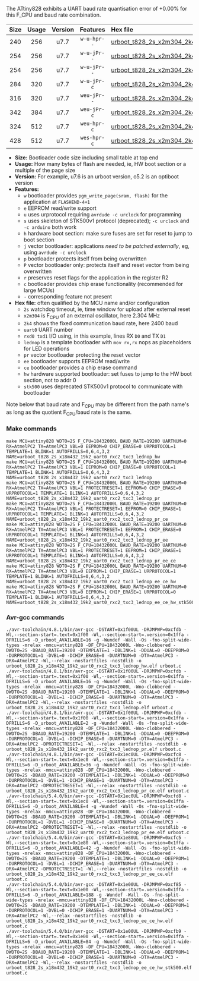 The ATtiny828 exhibits a UART baud rate quantisation error of +0.00% for this F_CPU and baud rate combination.

|Size|Usage|Version|Features|Hex file|
|:-:|:-:|:-:|:-:|:--|
|240|256|u7.7|`w-u-hpr--`|[urboot_t828_2s_x2m304_2k4_uart0_rxc2_txc3_lednop_hw.hex](https://raw.githubusercontent.com/stefanrueger/urboot.hex/main/u7.7/mcus/attiny828/watchdog_2_s/external_oscillator_x/%2B2m304000_hz/%2B%2B%2B2k4_baud/uart0_rxc2_txc3/lednop/urboot_t828_2s_x2m304_2k4_uart0_rxc2_txc3_lednop_hw.hex)|
|254|256|u7.7|`w-u-jPr--`|[urboot_t828_2s_x2m304_2k4_uart0_rxc2_txc3_lednop.hex](https://raw.githubusercontent.com/stefanrueger/urboot.hex/main/u7.7/mcus/attiny828/watchdog_2_s/external_oscillator_x/%2B2m304000_hz/%2B%2B%2B2k4_baud/uart0_rxc2_txc3/lednop/urboot_t828_2s_x2m304_2k4_uart0_rxc2_txc3_lednop.hex)|
|254|256|u7.7|`w-u-jPr--`|[urboot_t828_2s_x2m304_2k4_uart0_rxc2_txc3_lednop_pr.hex](https://raw.githubusercontent.com/stefanrueger/urboot.hex/main/u7.7/mcus/attiny828/watchdog_2_s/external_oscillator_x/%2B2m304000_hz/%2B%2B%2B2k4_baud/uart0_rxc2_txc3/lednop/urboot_t828_2s_x2m304_2k4_uart0_rxc2_txc3_lednop_pr.hex)|
|284|320|u7.7|`w-u-jPr-c`|[urboot_t828_2s_x2m304_2k4_uart0_rxc2_txc3_lednop_pr_ce.hex](https://raw.githubusercontent.com/stefanrueger/urboot.hex/main/u7.7/mcus/attiny828/watchdog_2_s/external_oscillator_x/%2B2m304000_hz/%2B%2B%2B2k4_baud/uart0_rxc2_txc3/lednop/urboot_t828_2s_x2m304_2k4_uart0_rxc2_txc3_lednop_pr_ce.hex)|
|316|320|u7.7|`weu-jPr--`|[urboot_t828_2s_x2m304_2k4_uart0_rxc2_txc3_lednop_pr_ee.hex](https://raw.githubusercontent.com/stefanrueger/urboot.hex/main/u7.7/mcus/attiny828/watchdog_2_s/external_oscillator_x/%2B2m304000_hz/%2B%2B%2B2k4_baud/uart0_rxc2_txc3/lednop/urboot_t828_2s_x2m304_2k4_uart0_rxc2_txc3_lednop_pr_ee.hex)|
|342|384|u7.7|`weu-jPr-c`|[urboot_t828_2s_x2m304_2k4_uart0_rxc2_txc3_lednop_pr_ee_ce.hex](https://raw.githubusercontent.com/stefanrueger/urboot.hex/main/u7.7/mcus/attiny828/watchdog_2_s/external_oscillator_x/%2B2m304000_hz/%2B%2B%2B2k4_baud/uart0_rxc2_txc3/lednop/urboot_t828_2s_x2m304_2k4_uart0_rxc2_txc3_lednop_pr_ee_ce.hex)|
|324|512|u7.7|`weu-hpr-c`|[urboot_t828_2s_x2m304_2k4_uart0_rxc2_txc3_lednop_ee_ce_hw.hex](https://raw.githubusercontent.com/stefanrueger/urboot.hex/main/u7.7/mcus/attiny828/watchdog_2_s/external_oscillator_x/%2B2m304000_hz/%2B%2B%2B2k4_baud/uart0_rxc2_txc3/lednop/urboot_t828_2s_x2m304_2k4_uart0_rxc2_txc3_lednop_ee_ce_hw.hex)|
|428|512|u7.7|`wes-hpr-c`|[urboot_t828_2s_x2m304_2k4_uart0_rxc2_txc3_lednop_ee_ce_hw_stk500.hex](https://raw.githubusercontent.com/stefanrueger/urboot.hex/main/u7.7/mcus/attiny828/watchdog_2_s/external_oscillator_x/%2B2m304000_hz/%2B%2B%2B2k4_baud/uart0_rxc2_txc3/lednop/urboot_t828_2s_x2m304_2k4_uart0_rxc2_txc3_lednop_ee_ce_hw_stk500.hex)|

- **Size:** Bootloader code size including small table at top end
- **Usage:** How many bytes of flash are needed, ie, HW boot section or a multiple of the page size
- **Version:** For example, u7.6 is an urboot version, o5.2 is an optiboot version
- **Features:**
  + `w` bootloader provides `pgm_write_page(sram, flash)` for the application at `FLASHEND-4+1`
  + `e` EEPROM read/write support
  + `u` uses urprotocol requiring `avrdude -c urclock` for programming
  + `s` uses skeleton of STK500v1 protocol (deprecated); `-c urclock` and `-c arduino` both work
  + `h` hardware boot section: make sure fuses are set for reset to jump to boot section
  + `j` vector bootloader: applications *need to be patched externally*, eg, using `avrdude -c urclock`
  + `p` bootloader protects itself from being overwritten
  + `P` vector bootloader only: protects itself and reset vector from being overwritten
  + `r` preserves reset flags for the application in the register R2
  + `c` bootloader provides chip erase functionality (recommended for large MCUs)
  + `-` corresponding feature not present
- **Hex file:** often qualified by the MCU name and/or configuration
  + `2s` watchdog timeout, ie, time window for upload after external reset
  + `x2m304` is F<sub>CPU</sub> of an external oscillator, here 2.304 MHz
  + `2k4` shows the fixed communication baud rate, here 2400 baud
  + `uart0` UART number
  + `rxd0 txd1` I/O using, in this example, lines RX `D0` and TX `D1`
  + `lednop` is a template bootloader with `mov rx,rx` nops as placeholders for LED operations
  + `pr` vector bootloader protecting the reset vector
  + `ee` bootloader supports EEPROM read/write
  + `ce` bootloader provides a chip erase command
  + `hw` hardware supported bootloader: set fuses to jump to the HW boot section, not to addr 0
  + `stk500` uses deprecated STK500v1 protocol to communicate with bootloader


Note below that baud rate and F<sub>CPU</sub> may be different from the path name's as long as the quotient F<sub>CPU</sub>/baud rate is the same.

### Make commands
```
make MCU=attiny828 WDTO=2S F_CPU=18432000L BAUD_RATE=19200 UARTNUM=0 RX=AtmelPC2 TX=AtmelPC3 VBL=0 EEPROM=0 CHIP_ERASE=0 URPROTOCOL=1 TEMPLATE=1 BLINK=1 AUTOFRILLS=0,6,4,3,2 NAME=urboot_t828_2s_x18m432_19k2_uart0_rxc2_txc3_lednop_hw
make MCU=attiny828 WDTO=2S F_CPU=18432000L BAUD_RATE=19200 UARTNUM=0 RX=AtmelPC2 TX=AtmelPC3 VBL=1 EEPROM=0 CHIP_ERASE=0 URPROTOCOL=1 TEMPLATE=1 BLINK=1 AUTOFRILLS=0,6,4,3,2 NAME=urboot_t828_2s_x18m432_19k2_uart0_rxc2_txc3_lednop
make MCU=attiny828 WDTO=2S F_CPU=18432000L BAUD_RATE=19200 UARTNUM=0 RX=AtmelPC2 TX=AtmelPC3 VBL=1 PROTECTRESET=1 EEPROM=0 CHIP_ERASE=0 URPROTOCOL=1 TEMPLATE=1 BLINK=1 AUTOFRILLS=0,6,4,3,2 NAME=urboot_t828_2s_x18m432_19k2_uart0_rxc2_txc3_lednop_pr
make MCU=attiny828 WDTO=2S F_CPU=18432000L BAUD_RATE=19200 UARTNUM=0 RX=AtmelPC2 TX=AtmelPC3 VBL=1 PROTECTRESET=1 EEPROM=0 CHIP_ERASE=1 URPROTOCOL=1 TEMPLATE=1 BLINK=1 AUTOFRILLS=0,6,4,3,2 NAME=urboot_t828_2s_x18m432_19k2_uart0_rxc2_txc3_lednop_pr_ce
make MCU=attiny828 WDTO=2S F_CPU=18432000L BAUD_RATE=19200 UARTNUM=0 RX=AtmelPC2 TX=AtmelPC3 VBL=1 PROTECTRESET=1 EEPROM=1 CHIP_ERASE=0 URPROTOCOL=1 TEMPLATE=1 BLINK=1 AUTOFRILLS=0,6,4,3,2 NAME=urboot_t828_2s_x18m432_19k2_uart0_rxc2_txc3_lednop_pr_ee
make MCU=attiny828 WDTO=2S F_CPU=18432000L BAUD_RATE=19200 UARTNUM=0 RX=AtmelPC2 TX=AtmelPC3 VBL=1 PROTECTRESET=1 EEPROM=1 CHIP_ERASE=1 URPROTOCOL=1 TEMPLATE=1 BLINK=1 AUTOFRILLS=0,6,4,3,2 NAME=urboot_t828_2s_x18m432_19k2_uart0_rxc2_txc3_lednop_pr_ee_ce
make MCU=attiny828 WDTO=2S F_CPU=18432000L BAUD_RATE=19200 UARTNUM=0 RX=AtmelPC2 TX=AtmelPC3 VBL=0 EEPROM=1 CHIP_ERASE=1 URPROTOCOL=1 TEMPLATE=1 BLINK=1 AUTOFRILLS=0,6,4,3,2 NAME=urboot_t828_2s_x18m432_19k2_uart0_rxc2_txc3_lednop_ee_ce_hw
make MCU=attiny828 WDTO=2S F_CPU=18432000L BAUD_RATE=19200 UARTNUM=0 RX=AtmelPC2 TX=AtmelPC3 VBL=0 EEPROM=1 CHIP_ERASE=1 URPROTOCOL=0 TEMPLATE=1 BLINK=1 AUTOFRILLS=0,6,4,3,2 NAME=urboot_t828_2s_x18m432_19k2_uart0_rxc2_txc3_lednop_ee_ce_hw_stk500
```

### Avr-gcc commands
```
./avr-toolchain/4.8.1/bin/avr-gcc -DSTART=0x1f00UL -DRJMPWP=0xcfdb -Wl,--section-start=.text=0x1f00 -Wl,--section-start=.version=0x1ffa -DFRILLS=6 -D_urboot_AVAILABLE=16 -g -Wundef -Wall -Os -fno-split-wide-types -mrelax -mmcu=attiny828 -DF_CPU=18432000L -Wno-clobbered -DWDTO=2S -DBAUD_RATE=19200 -DTEMPLATE=1 -DBLINK=1 -DDUAL=0 -DEEPROM=0 -DURPROTOCOL=1 -DVBL=0 -DCHIP_ERASE=0 -DUARTNUM=0 -DTX=AtmelPC3 -DRX=AtmelPC2 -Wl,--relax -nostartfiles -nostdlib -o urboot_t828_2s_x18m432_19k2_uart0_rxc2_txc3_lednop_hw.elf urboot.c
./avr-toolchain/4.8.1/bin/avr-gcc -DSTART=0x1f00UL -DRJMPWP=0xcfdb -Wl,--section-start=.text=0x1f00 -Wl,--section-start=.version=0x1ffa -DFRILLS=6 -D_urboot_AVAILABLE=16 -g -Wundef -Wall -Os -fno-split-wide-types -mrelax -mmcu=attiny828 -DF_CPU=18432000L -Wno-clobbered -DWDTO=2S -DBAUD_RATE=19200 -DTEMPLATE=1 -DBLINK=1 -DDUAL=0 -DEEPROM=0 -DURPROTOCOL=1 -DVBL=1 -DCHIP_ERASE=0 -DUARTNUM=0 -DTX=AtmelPC3 -DRX=AtmelPC2 -Wl,--relax -nostartfiles -nostdlib -o urboot_t828_2s_x18m432_19k2_uart0_rxc2_txc3_lednop.elf urboot.c
./avr-toolchain/4.8.1/bin/avr-gcc -DSTART=0x1f00UL -DRJMPWP=0xcfdb -Wl,--section-start=.text=0x1f00 -Wl,--section-start=.version=0x1ffa -DFRILLS=6 -D_urboot_AVAILABLE=2 -g -Wundef -Wall -Os -fno-split-wide-types -mrelax -mmcu=attiny828 -DF_CPU=18432000L -Wno-clobbered -DWDTO=2S -DBAUD_RATE=19200 -DTEMPLATE=1 -DBLINK=1 -DDUAL=0 -DEEPROM=0 -DURPROTOCOL=1 -DVBL=1 -DCHIP_ERASE=0 -DUARTNUM=0 -DTX=AtmelPC3 -DRX=AtmelPC2 -DPROTECTRESET=1 -Wl,--relax -nostartfiles -nostdlib -o urboot_t828_2s_x18m432_19k2_uart0_rxc2_txc3_lednop_pr.elf urboot.c
./avr-toolchain/4.8.1/bin/avr-gcc -DSTART=0x1ec0UL -DRJMPWP=0xcfc8 -Wl,--section-start=.text=0x1ec0 -Wl,--section-start=.version=0x1ffa -DFRILLS=6 -D_urboot_AVAILABLE=36 -g -Wundef -Wall -Os -fno-split-wide-types -mrelax -mmcu=attiny828 -DF_CPU=18432000L -Wno-clobbered -DWDTO=2S -DBAUD_RATE=19200 -DTEMPLATE=1 -DBLINK=1 -DDUAL=0 -DEEPROM=0 -DURPROTOCOL=1 -DVBL=1 -DCHIP_ERASE=1 -DUARTNUM=0 -DTX=AtmelPC3 -DRX=AtmelPC2 -DPROTECTRESET=1 -Wl,--relax -nostartfiles -nostdlib -o urboot_t828_2s_x18m432_19k2_uart0_rxc2_txc3_lednop_pr_ce.elf urboot.c
./avr-toolchain/5.4.0/bin/avr-gcc -DSTART=0x1ec0UL -DRJMPWP=0xcfd8 -Wl,--section-start=.text=0x1ec0 -Wl,--section-start=.version=0x1ffa -DFRILLS=6 -D_urboot_AVAILABLE=4 -g -Wundef -Wall -Os -fno-split-wide-types -mrelax -mmcu=attiny828 -DF_CPU=18432000L -Wno-clobbered -DWDTO=2S -DBAUD_RATE=19200 -DTEMPLATE=1 -DBLINK=1 -DDUAL=0 -DEEPROM=1 -DURPROTOCOL=1 -DVBL=1 -DCHIP_ERASE=0 -DUARTNUM=0 -DTX=AtmelPC3 -DRX=AtmelPC2 -DPROTECTRESET=1 -Wl,--relax -nostartfiles -nostdlib -o urboot_t828_2s_x18m432_19k2_uart0_rxc2_txc3_lednop_pr_ee.elf urboot.c
./avr-toolchain/5.4.0/bin/avr-gcc -DSTART=0x1e80UL -DRJMPWP=0xcfc5 -Wl,--section-start=.text=0x1e80 -Wl,--section-start=.version=0x1ffa -DFRILLS=6 -D_urboot_AVAILABLE=42 -g -Wundef -Wall -Os -fno-split-wide-types -mrelax -mmcu=attiny828 -DF_CPU=18432000L -Wno-clobbered -DWDTO=2S -DBAUD_RATE=19200 -DTEMPLATE=1 -DBLINK=1 -DDUAL=0 -DEEPROM=1 -DURPROTOCOL=1 -DVBL=1 -DCHIP_ERASE=1 -DUARTNUM=0 -DTX=AtmelPC3 -DRX=AtmelPC2 -DPROTECTRESET=1 -Wl,--relax -nostartfiles -nostdlib -o urboot_t828_2s_x18m432_19k2_uart0_rxc2_txc3_lednop_pr_ee_ce.elf urboot.c
./avr-toolchain/5.4.0/bin/avr-gcc -DSTART=0x1e00UL -DRJMPWP=0xcf85 -Wl,--section-start=.text=0x1e00 -Wl,--section-start=.version=0x1ffa -DFRILLS=6 -D_urboot_AVAILABLE=188 -g -Wundef -Wall -Os -fno-split-wide-types -mrelax -mmcu=attiny828 -DF_CPU=18432000L -Wno-clobbered -DWDTO=2S -DBAUD_RATE=19200 -DTEMPLATE=1 -DBLINK=1 -DDUAL=0 -DEEPROM=1 -DURPROTOCOL=1 -DVBL=0 -DCHIP_ERASE=1 -DUARTNUM=0 -DTX=AtmelPC3 -DRX=AtmelPC2 -Wl,--relax -nostartfiles -nostdlib -o urboot_t828_2s_x18m432_19k2_uart0_rxc2_txc3_lednop_ee_ce_hw.elf urboot.c
./avr-toolchain/5.4.0/bin/avr-gcc -DSTART=0x1e00UL -DRJMPWP=0xcfb9 -Wl,--section-start=.text=0x1e00 -Wl,--section-start=.version=0x1ffa -DFRILLS=6 -D_urboot_AVAILABLE=84 -g -Wundef -Wall -Os -fno-split-wide-types -mrelax -mmcu=attiny828 -DF_CPU=18432000L -Wno-clobbered -DWDTO=2S -DBAUD_RATE=19200 -DTEMPLATE=1 -DBLINK=1 -DDUAL=0 -DEEPROM=1 -DURPROTOCOL=0 -DVBL=0 -DCHIP_ERASE=1 -DUARTNUM=0 -DTX=AtmelPC3 -DRX=AtmelPC2 -Wl,--relax -nostartfiles -nostdlib -o urboot_t828_2s_x18m432_19k2_uart0_rxc2_txc3_lednop_ee_ce_hw_stk500.elf urboot.c
```

